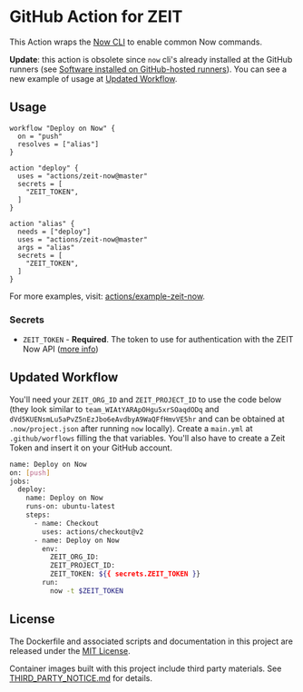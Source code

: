 # GitHub Action for ZEIT

This Action wraps the [Now CLI](https://github.com/zeit/now-cli) to enable common Now commands.

**Update**: this action is obsolete since `now` cli's already installed at the GitHub runners (see [Software installed on GitHub-hosted runners](https://help.github.com/en/actions/reference/software-installed-on-github-hosted-runners)). You can see a new example of usage at [Updated Workflow](#updated-workflow).

## Usage

```workflow
workflow "Deploy on Now" {
  on = "push"
  resolves = ["alias"]
}

action "deploy" {
  uses = "actions/zeit-now@master"
  secrets = [
    "ZEIT_TOKEN",
  ]
}

action "alias" {
  needs = ["deploy"]
  uses = "actions/zeit-now@master"
  args = "alias"
  secrets = [
    "ZEIT_TOKEN",
  ]
}
```

For more examples, visit: [actions/example-zeit-now](https://github.com/actions/example-zeit-now).

### Secrets

* `ZEIT_TOKEN` - **Required**. The token to use for authentication with the ZEIT Now API ([more info](https://zeit.co/blog/introducing-api-tokens-management))

## Updated Workflow

You'll need your `ZEIT_ORG_ID` and `ZEIT_PROJECT_ID` to use the code below (they look similar to `team_WIAtYARApOHgu5xrSOaqdODq` and `dVd5KUENsmLu5aPvZ5nEzJbo6eAvdbyA9WaQFfHmvVE5hr` and can be obtained at `.now/project.json` after running `now` locally). Create a `main.yml` at `.github/worflows` filling the that variables. You'll also have to create a Zeit Token and insert it on your GitHub account.

```sh
name: Deploy on Now
on: [push]
jobs:
  deploy:
    name: Deploy on Now
    runs-on: ubuntu-latest
    steps:
      - name: Checkout
        uses: actions/checkout@v2
      - name: Deploy on Now
        env:
          ZEIT_ORG_ID: 
          ZEIT_PROJECT_ID: 
          ZEIT_TOKEN: ${{ secrets.ZEIT_TOKEN }}
        run:
          now -t $ZEIT_TOKEN
```

## License

The Dockerfile and associated scripts and documentation in this project are released under the [MIT License](LICENSE).

Container images built with this project include third party materials. See [THIRD_PARTY_NOTICE.md](THIRD_PARTY_NOTICE.md) for details.
